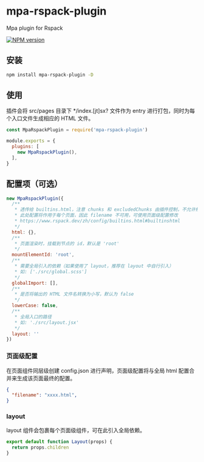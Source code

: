 # mpa-rspack-plugin
Mpa plugin for Rspack

[![NPM version](https://img.shields.io/npm/v/mpa-rspack-plugin.svg?style=flat)](https://npmjs.org/package/mpa-rspack-plugin)

## 安装

```bash
npm install mpa-rspack-plugin -D
```

## 使用
插件会将 src/pages 目录下 */index.[jt]sx? 文件作为 entry 进行打包，同时为每个入口文件生成相应的 HTML 文件。
```js
const MpaRspackPlugin = require('mpa-rspack-plugin')

module.exports = {
  plugins: [
    new MpaRspackPlugin(),
  ],
}
```

## 配置项（可选）

```js
new MpaRspackPlugin({
  /**
   * 透传给 builtins.html，注意 chunks 和 excludedChunks 由插件控制，不允许修改
   * 此处配置将作用于每个页面，因此 filename 不可用，可使用页面级配置修改
   * https://www.rspack.dev/zh/config/builtins.html#builtinshtml
   */
  html: {},
  /**
   * 页面渲染时，挂载到节点的 id，默认是 'root'
   */
  mountElementId: 'root',
  /**
   * 需要全局引入的依赖（如果使用了 layout，推荐在 layout 中自行引入）
   * 如: ['./src/global.scss']
   */
  globalImport: [],
  /**
   * 是否将输出的 HTML 文件名转换为小写，默认为 false
   */
  lowerCase: false,
  /**
   * 全局入口的路径
   * 如: './src/layout.jsx'
   */
  layout: ''
})
```
### 页面级配置
在页面组件同层级创建 config.json 进行声明，页面级配置将与全局 html 配置合并来生成该页面最终的配置。
```json
{
  "filename": "xxxx.html",
}
```
### layout
layout 组件会包裹每个页面级组件，可在此引入全局依赖。
```js
export default function Layout(props) {
  return props.children
}
```